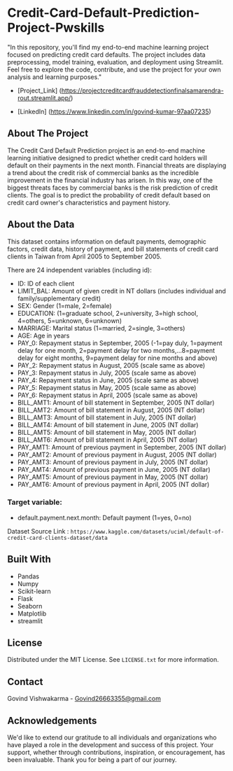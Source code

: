 # Credit-Card-Default-Prediction-Project-Pwskills
"In this repository, you'll find my end-to-end machine learning project focused on predicting credit card defaults. The project includes data preprocessing, model training, evaluation, and deployment using Streamlit. Feel free to explore the code, contribute, and use the project for your own analysis and learning purposes."

- [Project_Link] (https://projectcreditcardfrauddetectionfinalsamarendra-rout.streamlit.app/)

- [LinkedIn] (https://www.linkedin.com/in/govind-kumar-97aa07235)
  
## About The Project

The Credit Card Default Prediction project is an end-to-end machine learning initiative designed to predict whether credit card holders will default on their payments in the next month. Financial threats are displaying a trend about the credit risk of commercial banks as the incredible improvement in the financial industry has arisen. In this way, one of the  biggest threats faces by commercial banks is the risk prediction of credit clients. The goal is to predict the probability of credit default based on credit card owner's characteristics and payment history.

## About the Data

This dataset contains information on default payments, demographic factors, credit data, history of payment, and bill statements of credit card clients in Taiwan from April 2005 to September 2005.

There are 24 independent variables (including id):

 - ID: ID of each client
 - LIMIT_BAL: Amount of given credit in NT dollars (includes individual and family/supplementary credit)
 - SEX: Gender (1=male, 2=female)
 - EDUCATION: (1=graduate school, 2=university, 3=high school, 4=others, 5=unknown, 6=unknown)
 - MARRIAGE: Marital status (1=married, 2=single, 3=others)
 - AGE: Age in years
 - PAY_0: Repayment status in September, 2005 (-1=pay duly, 1=payment delay for one month, 2=payment delay for two months,...8=payment delay for eight months, 9=payment delay for nine months and above)
 - PAY_2: Repayment status in August, 2005 (scale same as above)
 - PAY_3: Repayment status in July, 2005 (scale same as above)
 - PAY_4: Repayment status in June, 2005 (scale same as above)
 - PAY_5: Repayment status in May, 2005 (scale same as above)
 - PAY_6: Repayment status in April, 2005 (scale same as above)
 - BILL_AMT1: Amount of bill statement in September, 2005 (NT dollar)
 - BILL_AMT2: Amount of bill statement in August, 2005 (NT dollar)
 - BILL_AMT3: Amount of bill statement in July, 2005 (NT dollar)
 - BILL_AMT4: Amount of bill statement in June, 2005 (NT dollar)
 - BILL_AMT5: Amount of bill statement in May, 2005 (NT dollar)
 - BILL_AMT6: Amount of bill statement in April, 2005 (NT dollar)
 - PAY_AMT1: Amount of previous payment in September, 2005 (NT dollar)
 - PAY_AMT2: Amount of previous payment in August, 2005 (NT dollar)
 - PAY_AMT3: Amount of previous payment in July, 2005 (NT dollar)
 - PAY_AMT4: Amount of previous payment in June, 2005 (NT dollar)
 - PAY_AMT5: Amount of previous payment in May, 2005 (NT dollar)
 - PAY_AMT6: Amount of previous payment in April, 2005 (NT dollar)

### Target variable: 
- default.payment.next.month: Default payment (1=yes, 0=no)
  

Dataset Source Link : ```https://www.kaggle.com/datasets/uciml/default-of-credit-card-clients-dataset/data```

## Built With

 - Pandas
 - Numpy
 - Scikit-learn
 - Flask
 - Seaborn
 - Matplotlib
 - streamlit

## License

Distributed under the MIT License. See `LICENSE.txt` for more information.


## Contact

Govind Vishwakarma - Govind26663355@gmail.com


## Acknowledgements

We'd like to extend our gratitude to all individuals and organizations who have played a role in the development and success of this project. Your support, whether through contributions, inspiration, or encouragement, has been invaluable. Thank you for being a part of our journey.
